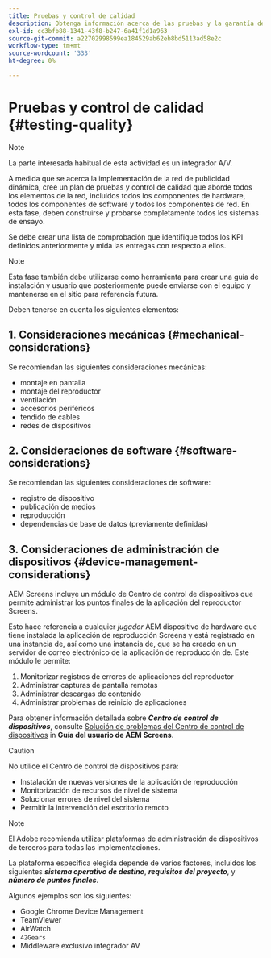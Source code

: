 ```yaml
---
title: Pruebas y control de calidad
description: Obtenga información acerca de las pruebas y la garantía de calidad para AEM Screens en la Guía de prácticas recomendadas.
exl-id: cc3bfb88-1341-43f8-b247-6a41f1d1a963
source-git-commit: a22702998599ea184529ab62eb8bd5113ad58e2c
workflow-type: tm+mt
source-wordcount: '333'
ht-degree: 0%

---
```


# Pruebas y control de calidad {#testing-quality}

>[!NOTE]
>La parte interesada habitual de esta actividad es un integrador A/V.

A medida que se acerca la implementación de la red de publicidad dinámica, cree un plan de pruebas y control de calidad que aborde todos los elementos de la red, incluidos todos los componentes de hardware, todos los componentes de software y todos los componentes de red.
En esta fase, deben construirse y probarse completamente todos los sistemas de ensayo.

Se debe crear una lista de comprobación que identifique todos los KPI definidos anteriormente y mida las entregas con respecto a ellos.

>[!NOTE]
>
>Esta fase también debe utilizarse como herramienta para crear una guía de instalación y usuario que posteriormente puede enviarse con el equipo y mantenerse en el sitio para referencia futura.

Deben tenerse en cuenta los siguientes elementos:

## 1. Consideraciones mecánicas {#mechanical-considerations}

Se recomiendan las siguientes consideraciones mecánicas:

* montaje en pantalla
* montaje del reproductor
* ventilación
* accesorios periféricos
* tendido de cables
* redes de dispositivos

## 2. Consideraciones de software {#software-considerations}

Se recomiendan las siguientes consideraciones de software:

* registro de dispositivo
* publicación de medios
* reproducción
* dependencias de base de datos (previamente definidas)


## 3. Consideraciones de administración de dispositivos {#device-management-considerations}

AEM Screens incluye un módulo de Centro de control de dispositivos que permite administrar los puntos finales de la aplicación del reproductor Screens.

Esto hace referencia a cualquier *jugador* AEM dispositivo de hardware que tiene instalada la aplicación de reproducción Screens y está registrado en una instancia de, así como una instancia de, que se ha creado en un servidor de correo electrónico de la aplicación de reproducción de.
Este módulo le permite:

1. Monitorizar registros de errores de aplicaciones del reproductor
1. Administrar capturas de pantalla remotas
1. Administrar descargas de contenido
1. Administrar problemas de reinicio de aplicaciones

Para obtener información detallada sobre ***Centro de control de dispositivos***, consulte [Solución de problemas del Centro de control de dispositivos](https://experienceleague.adobe.com/en/docs/experience-manager-screens/user-guide/troubleshooting/monitoring-screens) in **Guía del usuario de AEM Screens**.

>[!CAUTION]
>
>No utilice el Centro de control de dispositivos para:
>
>* Instalación de nuevas versiones de la aplicación de reproducción
>* Monitorización de recursos de nivel de sistema
>* Solucionar errores de nivel del sistema
>* Permitir la intervención del escritorio remoto


>[!NOTE]
>
> El Adobe recomienda utilizar plataformas de administración de dispositivos de terceros para todas las implementaciones.

La plataforma específica elegida depende de varios factores, incluidos los siguientes ***sistema operativo de destino***, ***requisitos del proyecto***, y ***número de puntos finales***.

Algunos ejemplos son los siguientes:

* Google Chrome Device Management
* TeamViewer
* AirWatch
* `42Gears`
* Middleware exclusivo integrador AV
